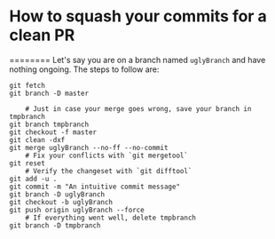 # How to squash your commits for a clean PR
========
Let's say you are on a branch named `uglyBranch` and have nothing ongoing.
The steps to follow are:

```
git fetch 
git branch -D master

    # Just in case your merge goes wrong, save your branch in tmpbranch
git branch tmpbranch
git checkout -f master
git clean -dxf
git merge uglyBranch --no-ff --no-commit
    # Fix your conflicts with `git mergetool`
git reset
    # Verify the changeset with `git difftool`
git add -u .
git commit -m "An intuitive commit message"
git branch -D uglyBranch
git checkout -b uglyBranch
git push origin uglyBranch --force
    # If everything went well, delete tmpbranch
git branch -D tmpbranch
```
